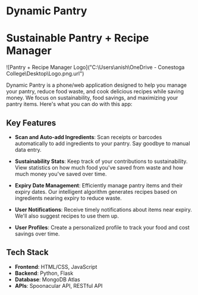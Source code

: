 # Dynamic Pantry
# Sustainable Pantry + Recipe Manager

![Pantry + Recipe Manager Logo]("C:\Users\anish\OneDrive - Conestoga College\Desktop\Logo.png.url")

Dynamic Pantry is a phone/web application designed to help you manage your pantry, reduce food waste, and cook delicious recipes while saving money. We focus on sustainability, food savings, and maximizing your pantry items. Here's what you can do with this app:

## Key Features

- **Scan and Auto-add Ingredients**: Scan receipts or barcodes automatically to add ingredients to your pantry. Say goodbye to manual data entry.

- **Sustainability Stats**: Keep track of your contributions to sustainability. View statistics on how much food you've saved from waste and how much money you've saved over time.

- **Expiry Date Management**: Efficiently manage pantry items and their expiry dates. Our intelligent algorithm generates recipes based on ingredients nearing expiry to reduce waste.

- **User Notifications**: Receive timely notifications about items near expiry. We'll also suggest recipes to use them up.

- **User Profiles**: Create a personalized profile to track your food and cost savings over time.

## Tech Stack
- **Frontend**: HTML/CSS, JavaScript
- **Backend**: Python, Flask
- **Database**: MongoDB Atlas
- **APIs**: Spoonacular API, RESTful API

